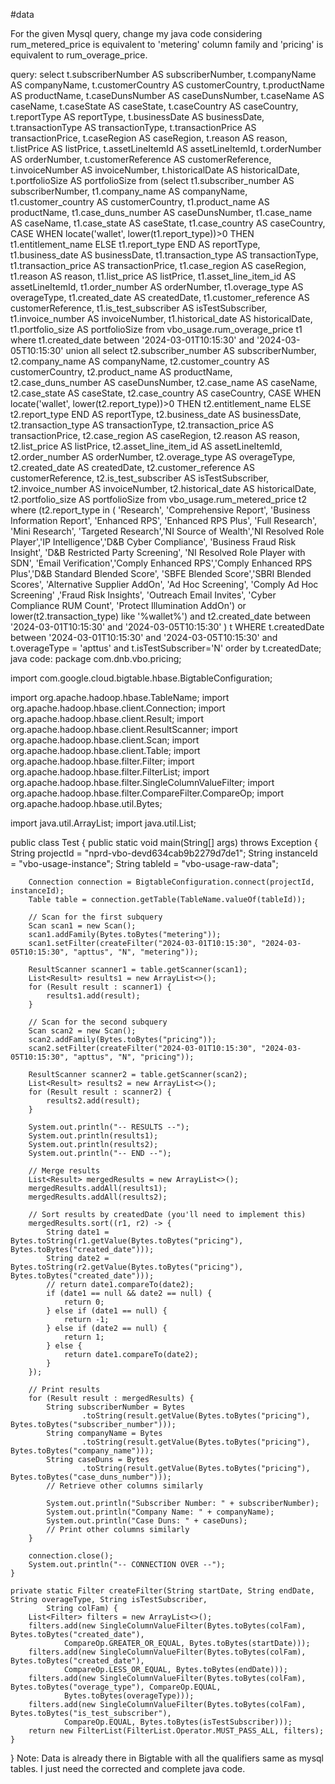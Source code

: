 #data

For the given Mysql query, change my java code considering rum_metered_price is equivalent to 'metering' column family and 'pricing' is equivalent to rum_overage_price.

query: select t.subscriberNumber AS subscriberNumber,  t.companyName AS companyName, t.customerCountry AS customerCountry, t.productName AS productName, t.caseDunsNumber AS caseDunsNumber,  t.caseName AS caseName,  t.caseState AS caseState, t.caseCountry AS caseCountry,  t.reportType AS reportType,  t.businessDate AS businessDate, t.transactionType AS transactionType,  t.transactionPrice AS transactionPrice, t.caseRegion AS caseRegion,  t.reason AS reason,  t.listPrice AS listPrice, t.assetLineItemId AS assetLineItemId,  t.orderNumber AS orderNumber, t.customerReference AS customerReference,  t.invoiceNumber AS invoiceNumber, t.historicalDate AS historicalDate,  t.portfolioSize AS portfolioSize  from  (select  t1.subscriber_number AS subscriberNumber,  t1.company_name AS companyName, t1.customer_country AS customerCountry,  t1.product_name AS productName, t1.case_duns_number AS caseDunsNumber,  t1.case_name AS caseName,  t1.case_state AS caseState, t1.case_country AS caseCountry,  CASE     WHEN locate('wallet', lower(t1.report_type))>0 THEN t1.entitlement_name    ELSE t1.report_type END AS reportType,  t1.business_date AS businessDate,  t1.transaction_type AS transactionType, t1.transaction_price AS transactionPrice,  t1.case_region AS caseRegion,  t1.reason AS reason, t1.list_price AS listPrice,  t1.asset_line_item_id AS assetLineItemId, t1.order_number AS orderNumber,  t1.overage_type AS overageType, t1.created_date AS createdDate,  t1.customer_reference AS customerReference, t1.is_test_subscriber AS isTestSubscriber,  t1.invoice_number AS invoiceNumber, t1.historical_date AS historicalDate,  t1.portfolio_size AS portfolioSize from vbo_usage.rum_overage_price t1 where t1.created_date between '2024-03-01T10:15:30' and '2024-03-05T10:15:30' union all select   t2.subscriber_number AS subscriberNumber,  t2.company_name AS companyName, t2.customer_country AS customerCountry,  t2.product_name AS productName, t2.case_duns_number AS caseDunsNumber,  t2.case_name AS caseName,  t2.case_state AS caseState, t2.case_country AS caseCountry,  CASE     WHEN locate('wallet', lower(t2.report_type))>0 THEN t2.entitlement_name    ELSE t2.report_type END AS reportType,  t2.business_date AS businessDate,  t2.transaction_type AS transactionType, t2.transaction_price AS transactionPrice,  t2.case_region AS caseRegion,  t2.reason AS reason, t2.list_price AS listPrice,  t2.asset_line_item_id AS assetLineItemId, t2.order_number AS orderNumber,  t2.overage_type AS overageType, t2.created_date AS createdDate,  t2.customer_reference AS customerReference, t2.is_test_subscriber AS isTestSubscriber,  t2.invoice_number AS invoiceNumber, t2.historical_date AS historicalDate,  t2.portfolio_size AS portfolioSize   from vbo_usage.rum_metered_price t2   where (t2.report_type in ( 'Research', 'Comprehensive Report', 'Business Information Report', 'Enhanced RPS', 'Enhanced RPS Plus', 'Full Research', 'Mini Research', 'Targeted Research','NI Source of Wealth','NI Resolved Role Player','IP Intelligence','D&B Cyber Compliance', 'Business Fraud Risk Insight', 'D&B Restricted Party Screening', 'NI Resolved Role Player with SDN', 'Email Verification','Comply Enhanced RPS','Comply Enhanced RPS Plus','D&B Standard Blended Score', 'SBFE Blended Score','SBRI Blended Scores', 'Alternative Supplier AddOn', 'Ad Hoc Screening', 'Comply Ad Hoc Screening' ,'Fraud Risk Insights', 'Outreach Email Invites', 'Cyber Compliance RUM Count', 'Protect Illumination AddOn') or lower(t2.transaction_type) like '%wallet%') and t2.created_date between '2024-03-01T10:15:30' and '2024-03-05T10:15:30' ) t WHERE t.createdDate between '2024-03-01T10:15:30' and '2024-03-05T10:15:30' and t.overageType = 'apttus' and t.isTestSubscriber='N' order by t.createdDate;
java code: package com.dnb.vbo.pricing;

import com.google.cloud.bigtable.hbase.BigtableConfiguration;

import org.apache.hadoop.hbase.TableName;
import org.apache.hadoop.hbase.client.Connection;
import org.apache.hadoop.hbase.client.Result;
import org.apache.hadoop.hbase.client.ResultScanner;
import org.apache.hadoop.hbase.client.Scan;
import org.apache.hadoop.hbase.client.Table;
import org.apache.hadoop.hbase.filter.Filter;
import org.apache.hadoop.hbase.filter.FilterList;
import org.apache.hadoop.hbase.filter.SingleColumnValueFilter;
import org.apache.hadoop.hbase.filter.CompareFilter.CompareOp;
import org.apache.hadoop.hbase.util.Bytes;

import java.util.ArrayList;
import java.util.List;

public class Test {
	public static void main(String[] args) throws Exception {
		String projectId = "nprd-vbo-devd634cab9b2279d7de1";
		String instanceId = "vbo-usage-instance";
		String tableId = "vbo-usage-raw-data";

		Connection connection = BigtableConfiguration.connect(projectId, instanceId);
		Table table = connection.getTable(TableName.valueOf(tableId));

		// Scan for the first subquery
		Scan scan1 = new Scan();
		scan1.addFamily(Bytes.toBytes("metering"));
		scan1.setFilter(createFilter("2024-03-01T10:15:30", "2024-03-05T10:15:30", "apttus", "N", "metering"));

		ResultScanner scanner1 = table.getScanner(scan1);
		List<Result> results1 = new ArrayList<>();
		for (Result result : scanner1) {
			results1.add(result);
		}

		// Scan for the second subquery
		Scan scan2 = new Scan();
		scan2.addFamily(Bytes.toBytes("pricing"));
		scan2.setFilter(createFilter("2024-03-01T10:15:30", "2024-03-05T10:15:30", "apttus", "N", "pricing"));

		ResultScanner scanner2 = table.getScanner(scan2);
		List<Result> results2 = new ArrayList<>();
		for (Result result : scanner2) {
			results2.add(result);
		}

		System.out.println("-- RESULTS --");
		System.out.println(results1);
		System.out.println(results2);
		System.out.println("-- END --");

		// Merge results
		List<Result> mergedResults = new ArrayList<>();
		mergedResults.addAll(results1);
		mergedResults.addAll(results2);

		// Sort results by createdDate (you'll need to implement this)
		mergedResults.sort((r1, r2) -> {
			String date1 = Bytes.toString(r1.getValue(Bytes.toBytes("pricing"), Bytes.toBytes("created_date")));
			String date2 = Bytes.toString(r2.getValue(Bytes.toBytes("pricing"), Bytes.toBytes("created_date")));
			// return date1.compareTo(date2);
			if (date1 == null && date2 == null) {
				return 0;
			} else if (date1 == null) {
				return -1;
			} else if (date2 == null) {
				return 1;
			} else {
				return date1.compareTo(date2);
			}
		});

		// Print results
		for (Result result : mergedResults) {
			String subscriberNumber = Bytes
					.toString(result.getValue(Bytes.toBytes("pricing"), Bytes.toBytes("subscriber_number")));
			String companyName = Bytes
					.toString(result.getValue(Bytes.toBytes("pricing"), Bytes.toBytes("company_name")));
			String caseDuns = Bytes
					.toString(result.getValue(Bytes.toBytes("pricing"), Bytes.toBytes("case_duns_number")));
			// Retrieve other columns similarly

			System.out.println("Subscriber Number: " + subscriberNumber);
			System.out.println("Company Name: " + companyName);
			System.out.println("Case Duns: " + caseDuns);
			// Print other columns similarly
		}

		connection.close();
		System.out.println("-- CONNECTION OVER --");
	}

	private static Filter createFilter(String startDate, String endDate, String overageType, String isTestSubscriber,
			String colFam) {
		List<Filter> filters = new ArrayList<>();
		filters.add(new SingleColumnValueFilter(Bytes.toBytes(colFam), Bytes.toBytes("created_date"),
				CompareOp.GREATER_OR_EQUAL, Bytes.toBytes(startDate)));
		filters.add(new SingleColumnValueFilter(Bytes.toBytes(colFam), Bytes.toBytes("created_date"),
				CompareOp.LESS_OR_EQUAL, Bytes.toBytes(endDate)));
		filters.add(new SingleColumnValueFilter(Bytes.toBytes(colFam), Bytes.toBytes("overage_type"), CompareOp.EQUAL,
				Bytes.toBytes(overageType)));
		filters.add(new SingleColumnValueFilter(Bytes.toBytes(colFam), Bytes.toBytes("is_test_subscriber"),
				CompareOp.EQUAL, Bytes.toBytes(isTestSubscriber)));
		return new FilterList(FilterList.Operator.MUST_PASS_ALL, filters);
	}
}
Note: Data is already there in Bigtable with all the qualifiers same as mysql tables. I just need the corrected and complete java code.
